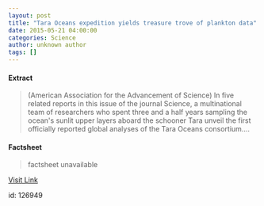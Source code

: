 ```yaml
---
layout: post
title: "Tara Oceans expedition yields treasure trove of plankton data"
date: 2015-05-21 04:00:00
categories: Science
author: unknown author
tags: []
---
```



#### Extract
>(American Association for the Advancement of Science) In five related reports in this issue of the journal Science, a multinational team of researchers who spent three and a half years sampling the ocean's sunlit upper layers aboard the schooner Tara unveil the first officially reported global analyses of the Tara Oceans consortium....

#### Factsheet
>factsheet unavailable

[Visit Link](http://www.eurekalert.org/pub_releases/2015-05/aaft-toe051815.php)

id:  126949


